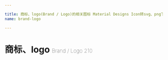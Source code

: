 ```yaml
---

title: 商标、logo(Brand / Logo)的相关图标 Material Designs Icon转svg、png下载
name: brand-logo

---
```


# 商标、logo  <small style="font-size: 60%;font-weight: 100">Brand / Logo <span class="badge-secondary badge">210</span> </small>

<search tag="brand-logo" :max="0"/>

